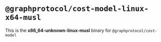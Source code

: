 # `@graphprotocol/cost-model-linux-x64-musl`

This is the **x86_64-unknown-linux-musl** binary for `@graphprotocol/cost-model`
